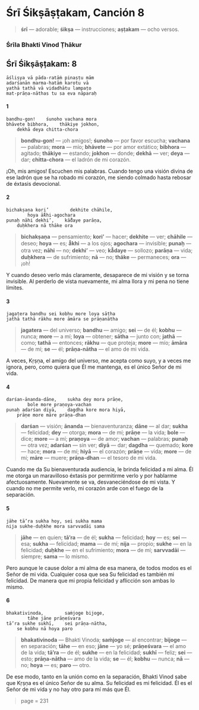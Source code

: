 # Śrī Śikṣāṣṭakam, Canción 8

> **śrī** — adorable; **śikṣa** — instrucciones; **aṣṭakam** — ocho versos.

### Śrīla Bhakti Vinod Ṭhākur

## Śrī Śikṣāṣṭakam: 8

    āśliṣya vā pāda-ratāṁ pinaṣṭu mām
    adarśanān marma-hatāṁ karotu vā
    yathā tathā vā vidadhātu lampaṭo
    mat-prāṇa-nāthas tu sa eva nāparaḥ

#### 1

    bandhu-gon!    śunoho vachana mora
    bhāvete bibhora,    thākiye jokhon,
        dekhā deya chitta-chora

> **bondhu-gon!** — ¡oh amigos!; **śunoho** — por favor escucha; **vachana** — palabras; **mora** — mío; **bhāvete** — por amor extático; **bibhora** — agitado; **thākiye** — estando; **jokhon** — donde; **dekhā** — ver; **deya** — dar; **chitta-chora** — el ladrón de mi corazón.

¡Oh, mis amigos! Escuchen mis palabras. Cuando tengo una visión divina de ese ladrón que se ha robado mi corazón, me siendo colmado hasta rebosar de éxtasis devocional.

#### 2

    bichakṣaṇa kori’        dekhite chāhile,
            hoya ā̐khi-agochara
    punaḥ nāhi dekhi’,    kā̐daye parāṇa,
        duḥkhera nā thāke ora

> **bichakṣaṇa** — pensamiento; **kori’** — hacer; **dekhite** — ver; **chāhile** — deseo; **hoya** — es; **ā̐khi** — a los ojos; **agochara** — invisible; **punaḥ** — otra vez; **nāhi** — no; **dekhi’** — veo; **kā̐daye** — sollozo; **parāṇa** — vida; **duḥkhera** — de sufrimiento; **nā** — no; **thāke** — permaneces; **ora** — ¡oh!

Y cuando deseo verlo más claramente, desaparece de mi visión y se torna invisible. Al perderlo de vista nuevamente, mi alma llora y mi pena no tiene límites.

#### 3

    jagatera bandhu sei kobhu more loya sātha
    jathā tathā rākhu more āmāra se prāṇanātha

> **jagatera** — del universo; **bandhu** — amigo; **sei** — de él; **kobhu** — nunca; **more** — a mí; **loya** — obtener; **sātha** — junto con; **jathā** — como; **tathā** — entonces; **rākhu** — que proteja; **more** — mío; **āmāra** — de mí; **se** — él; **prāṇa-nātha** — el amo de mi vida.

A veces, Kṛṣṇa, el amigo del universo, me acepta como suyo, y a veces me ignora, pero, como quiera que Él me mantenga, es el único Señor de mi vida.

#### 4

    darśan-ānanda-dāne,    sukha dey mora prāṇe,
            bole more praṇoya-vachan
    punaḥ adarśan diyā,    dagdha kore mora hiyā,
        prāṇe more māre prāṇa-dhan

> **darśan** — visión; **ānanda** — bienaventuranza; **dāne** — al dar; **sukha** — felicidad; **dey** — otorga; **mora** — de mí; **prāṇe** — la vida; **bole** — dice; **more** — a mí; **praṇoya** — de amor; **vachan** — palabras; **punaḥ** — otra vez; **adarśan** — sin ver; **diyā** — dar; **dagdha** — quemado; **kore** — hace; **mora** — de mí; **hiyā** — el corazón; **prāṇe** — vida; **more** — de mí; **māre** — muere; **prāṇa-dhan** — el tesoro de mi vida.

Cuando me da Su bienaventurada audiencia, le brinda felicidad a mi alma. Él me otorga un maravilloso éxtasis por permitirme verlo y por hablarme afectuosamente. Nuevamente se va, desvaneciéndose de mi vista. Y cuando no me permite verlo, mi corazón arde con el fuego de la separación.

#### 5

    jāhe tā’ra sukha hoy, sei sukha mama
    nija sukhe-duḥkhe mora sarvvadāi sama

> **jāhe** — en quien; **tā’ra** — de él; **sukha** — felicidad; **hoy** — es; **sei** — esa; **sukha** — felicidad; **mama** — de mí; **nija** — propio; **sukhe** — en la felicidad; **duḥkhe** — en el sufrimiento; **mora** — de mí; **sarvvadāi** — siempre; **sama** — lo mismo.

Pero aunque le cause dolor a mi alma de esa manera, de todos modos es el Señor de mi vida. Cualquier cosa que sea Su felicidad es también mi felicidad. De manera que mi propia felicidad y aflicción son ambas lo mismo.

#### 6

    bhakativinoda,        saṁjoge bijoge,
            tāhe jāne prāṇeśvara
    tā’ra sukhe sukhī,    sei prāṇa-nātha,
        se kobhu nā hoya paro

> **bhakativinoda** — Bhakti Vinoda; **saṁjoge** — al encontrar; **bijoge** — en separación; **tāhe** — en eso; **jāne** — yo sé; **prāṇeśvara** — el amo de la vida; **tā’ra** — de él; **sukhe** — en la felicidad; **sukhī** — feliz; **sei** — esto; **prāṇa-nātha** — amo de la vida; **se** — él; **kobhu** — nunca; **nā** — no; **hoya** — es; **paro** — otro.

De ese modo, tanto en la unión como en la separación, Bhakti Vinod sabe que Kṛṣṇa es el único Señor de su alma. Su felicidad es mi felicidad. Él es el Señor de mi vida y no hay otro para mí más que Él.


> page = 231
